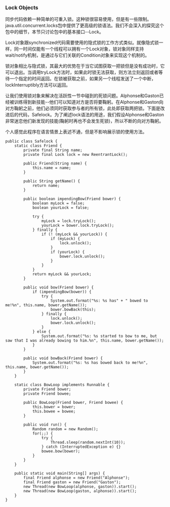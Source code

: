 ### Lock Objects

同步代码依赖一种简单的可重入锁。这种锁很容易使用，但是有一些限制。java.util.concurrent.locks包中提供了更高级的锁语法。我们不会深入的探究这个包中的细节，本节只讨论包中的基本接口--Lock。

Lock对象跟synchronized代码需要使用的隐式锁的工作方式类似。就像隐式锁一样，同一时间仅能有一个线程可以拥有一个Lock对象，锁对象同样支持wait/notify机制，是通过与它们关联的Condition对象来实现这个机制的。


锁对象相比与隐式锁，其最大的优势在于当它试图获取一把锁但是没有成功时，它可以退出。当调用tryLock方法时，如果此时锁无法获取，则方法立刻返回或者等待一个指定的时间返回。在锁被获取之前，如果另一个线程发送了一个中断，lockInterruptibly方法可以返回。


让我们使用锁对象来解决在活跃性一节中碰到的死锁问题。Alphonse和Gaston已经被训练得到新技能--他们可以知道对方是否将要鞠躬。在Alphonse和Gaston向对方鞠躬之前，他们必须同时获取参与者的所有锁，此处即获取两把锁。下面是改进后的代码，Safelock。为了阐述lock语法的用途，我们假设Alphonse和Gaston非常迷恋他们新发现的技能(鞠躬时再也不会发生死锁)，所以不断的向对方鞠躬。

个人感觉此程序在语言情景上表述不通，但是不影响展示锁的使用方法。


```
public class Safelock {
	static class Friend {
		private final String name;
		private final Lock lock = new ReentrantLock();
		
		public Friend(String name) {
			this.name = name;
		}
		
		public String getName() {
			return name;
		}
		
		public boolean impendingBow(Friend bower) {
			boolean myLock = false;
			boolean yourLock = false;
			
			try {
				myLock = lock.tryLock();
				yourLock = bower.lock.tryLock();
			} finally {
				if (! (myLock && yourLock)) {
					if (myLock) {
						lock.unlock();
					}
					if (yourLock) {
						bower.lock.unlock();
					}
				}
			}
			return myLock && yourLock;
		}
		
		public void bow(Friend bower) {
			if (impendingBow(bower)) {
				try {
					System.out.format("%s: %s has" + " bowed to me!%n", this.name, bower.getName());
					bower.bowBack(this);
				} finally {
					lock.unlock();
					bower.lock.unlock();
				}
			} else {
				System.out.format("%s: %s started to bow to me, but saw that I was already bowing to him.%n", this.name, bower.getName());
			}
		}
		
		public void bowBack(Friend bower) {
			System.out.format("%s: %s has bowed back to me!%n", this.name, bower.getName());
		}
	}
	
	static class BowLoop implements Runnable {
		private Friend bower;
		private Friend bowee;
		
		public BowLoop(Friend bower, Friend bowee) {
			this.bower = bower;
			this.bowee = bowee;
		}
		
		public void run() {
			Random random = new Random();
			for(;;) {
				try {
					Thread.sleep(random.nextInt(10));
				} catch (InterruptedException e) {}
				bowee.bow(bower);
			}
		}
	}
	
	public static void main(String[] args) {
		final Friend alphonse = new Friend("Alphonse");
		final Friend gaston = new Friend("Gaston");
		new Thread(new BowLoop(alphonse, gaston)).start();
		new Thread(new BowLoop(gaston, alphonse)).start();
	}
}

```























